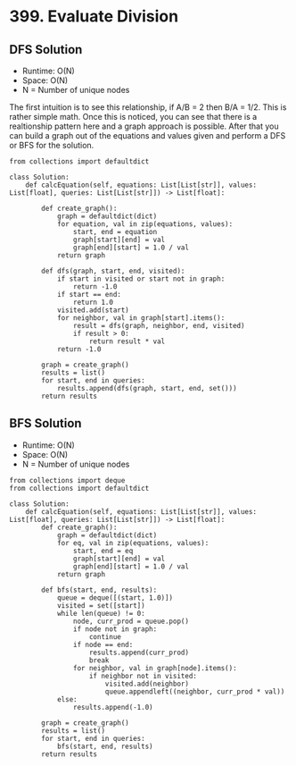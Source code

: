 # 399. Evaluate Division

## DFS Solution
- Runtime: O(N)
- Space: O(N)
- N = Number of unique nodes

The first intuition is to see this relationship, if A/B = 2 then B/A = 1/2.
This is rather simple math.
Once this is noticed, you can see that there is a realtionship pattern here and a graph approach is possible.
After that you can build a graph out of the equations and values given and perform a DFS or BFS for the solution.

```
from collections import defaultdict

class Solution:
    def calcEquation(self, equations: List[List[str]], values: List[float], queries: List[List[str]]) -> List[float]:
        
        def create_graph():
            graph = defaultdict(dict)
            for equation, val in zip(equations, values):
                start, end = equation
                graph[start][end] = val
                graph[end][start] = 1.0 / val
            return graph
        
        def dfs(graph, start, end, visited):
            if start in visited or start not in graph:
                return -1.0
            if start == end:
                return 1.0
            visited.add(start)
            for neighbor, val in graph[start].items():
                result = dfs(graph, neighbor, end, visited)
                if result > 0:
                    return result * val
            return -1.0
        
        graph = create_graph()
        results = list()
        for start, end in queries:
            results.append(dfs(graph, start, end, set()))
        return results
```

## BFS Solution
- Runtime: O(N)
- Space: O(N)
- N = Number of unique nodes

```
from collections import deque
from collections import defaultdict

class Solution:
    def calcEquation(self, equations: List[List[str]], values: List[float], queries: List[List[str]]) -> List[float]:
        def create_graph():
            graph = defaultdict(dict)
            for eq, val in zip(equations, values):
                start, end = eq
                graph[start][end] = val
                graph[end][start] = 1.0 / val
            return graph
        
        def bfs(start, end, results):
            queue = deque([(start, 1.0)])
            visited = set([start])
            while len(queue) != 0:
                node, curr_prod = queue.pop()
                if node not in graph:
                    continue
                if node == end:
                    results.append(curr_prod)
                    break
                for neighbor, val in graph[node].items():
                    if neighbor not in visited:
                        visited.add(neighbor)
                        queue.appendleft((neighbor, curr_prod * val))
            else:
                results.append(-1.0)

        graph = create_graph()
        results = list()
        for start, end in queries:
            bfs(start, end, results)
        return results
```
